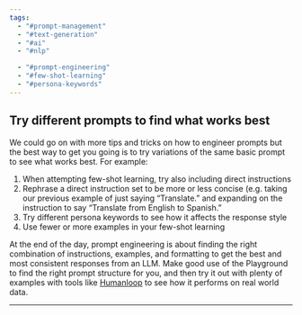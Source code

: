 ```yaml
---
tags:
  - "#prompt-management"
  - "#text-generation"
  - "#ai"
  - "#nlp"

  - "#prompt-engineering"
  - "#few-shot-learning"
  - "#persona-keywords"
---
```

## Try different prompts to find what works best

We could go on with more tips and tricks on how to engineer prompts but the best way to get you going is to try variations of the same basic prompt to see what works best. For example:

1. When attempting few-shot learning, try also including direct instructions
2. Rephrase a direct instruction set to be more or less concise (e.g. taking our previous example of just saying “Translate.” and expanding on the instruction to say “Translate from English to Spanish.”
3. Try different persona keywords to see how it affects the response style
4. Use fewer or more examples in your few-shot learning

At the end of the day, prompt engineering is about finding the right combination of instructions, examples, and formatting to get the best and most consistent responses from an LLM. Make good use of the Playground to find the right prompt structure for you, and then try it out with plenty of examples with tools like [Humanloop](https://humanloop.com/) to see how it performs on real world data.

---